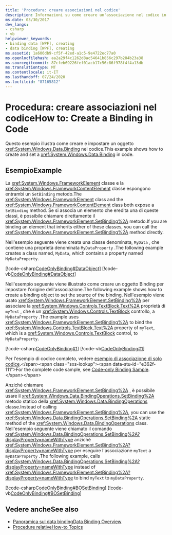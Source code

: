 ```yaml
---
title: 'Procedura: creare associazioni nel codice'
description: Informazioni su come creare un'associazione nel codice in un'applicazione Windows Presentation Foundation chiamando direttamente il metodo SetBinding.
ms.date: 03/30/2017
dev_langs:
- csharp
- vb
helpviewer_keywords:
- binding data [WPF], creating
- data binding [WPF], creating
ms.assetid: 1a606db9-cf5f-42ed-a1c5-9e4722ec77a0
ms.openlocfilehash: aa2a29f4c1262d8ac54641b856c297b284b23a38
ms.sourcegitcommit: 87cfeb69226fef01acb17c56c86f978f4f4a13db
ms.translationtype: MT
ms.contentlocale: it-IT
ms.lasthandoff: 07/24/2020
ms.locfileid: "87165812"
---
```

# <a name="how-to-create-a-binding-in-code"></a><span data-ttu-id="e362f-103">Procedura: creare associazioni nel codice</span><span class="sxs-lookup"><span data-stu-id="e362f-103">How to: Create a Binding in Code</span></span>
<span data-ttu-id="e362f-104">Questo esempio illustra come creare e impostare un oggetto <xref:System.Windows.Data.Binding> nel codice.</span><span class="sxs-lookup"><span data-stu-id="e362f-104">This example shows how to create and set a <xref:System.Windows.Data.Binding> in code.</span></span>  
  
## <a name="example"></a><span data-ttu-id="e362f-105">Esempio</span><span class="sxs-lookup"><span data-stu-id="e362f-105">Example</span></span>  
 <span data-ttu-id="e362f-106">La <xref:System.Windows.FrameworkElement> classe e la <xref:System.Windows.FrameworkContentElement> classe espongono entrambi un `SetBinding` metodo.</span><span class="sxs-lookup"><span data-stu-id="e362f-106">The <xref:System.Windows.FrameworkElement> class and the <xref:System.Windows.FrameworkContentElement> class both expose a `SetBinding` method.</span></span> <span data-ttu-id="e362f-107">Se si associa un elemento che eredita una di queste classi, è possibile chiamare direttamente il <xref:System.Windows.FrameworkElement.SetBinding%2A> metodo.</span><span class="sxs-lookup"><span data-stu-id="e362f-107">If you are binding an element that inherits either of these classes, you can call the <xref:System.Windows.FrameworkElement.SetBinding%2A> method directly.</span></span>  
  
 <span data-ttu-id="e362f-108">Nell'esempio seguente viene creata una classe denominata, `MyData` , che contiene una proprietà denominata `MyDataProperty` .</span><span class="sxs-lookup"><span data-stu-id="e362f-108">The following example creates a class named, `MyData`, which contains a property named `MyDataProperty`.</span></span>  
  
 [!code-csharp[CodeOnlyBinding#DataObject](~/samples/snippets/csharp/VS_Snippets_Wpf/CodeOnlyBinding/CSharp/MyData.cs#dataobject)]
 [!code-vb[CodeOnlyBinding#DataObject](~/samples/snippets/visualbasic/VS_Snippets_Wpf/CodeOnlyBinding/VisualBasic/MyData.vb#dataobject)]  
  
 <span data-ttu-id="e362f-109">Nell'esempio seguente viene illustrato come creare un oggetto Binding per impostare l'origine dell'associazione.</span><span class="sxs-lookup"><span data-stu-id="e362f-109">The following example shows how to create a binding object to set the source of the binding.</span></span>  <span data-ttu-id="e362f-110">Nell'esempio viene usato <xref:System.Windows.FrameworkElement.SetBinding%2A> per associare la <xref:System.Windows.Controls.TextBlock.Text%2A> proprietà di `myText` , che è un <xref:System.Windows.Controls.TextBlock> controllo, a `MyDataProperty` .</span><span class="sxs-lookup"><span data-stu-id="e362f-110">The example uses <xref:System.Windows.FrameworkElement.SetBinding%2A> to bind the <xref:System.Windows.Controls.TextBlock.Text%2A> property of `myText`, which is a <xref:System.Windows.Controls.TextBlock> control, to `MyDataProperty`.</span></span>  
  
 [!code-csharp[CodeOnlyBinding#1](~/samples/snippets/csharp/VS_Snippets_Wpf/CodeOnlyBinding/CSharp/binding.cs#1)]
 [!code-vb[CodeOnlyBinding#1](~/samples/snippets/visualbasic/VS_Snippets_Wpf/CodeOnlyBinding/VisualBasic/App.vb#1)]  
  
 <span data-ttu-id="e362f-111">Per l'esempio di codice completo, vedere [esempio di associazione di solo codice](https://docs.microsoft.com/previous-versions/dotnet/netframework-3.5/ms771500(v=vs.90)).</span><span class="sxs-lookup"><span data-stu-id="e362f-111">For the complete code sample, see [Code-only Binding Sample](https://docs.microsoft.com/previous-versions/dotnet/netframework-3.5/ms771500(v=vs.90)).</span></span>  
  
 <span data-ttu-id="e362f-112">Anziché chiamare <xref:System.Windows.FrameworkElement.SetBinding%2A> , è possibile usare il <xref:System.Windows.Data.BindingOperations.SetBinding%2A> metodo statico della <xref:System.Windows.Data.BindingOperations> classe.</span><span class="sxs-lookup"><span data-stu-id="e362f-112">Instead of calling <xref:System.Windows.FrameworkElement.SetBinding%2A>, you can use the <xref:System.Windows.Data.BindingOperations.SetBinding%2A> static method of the <xref:System.Windows.Data.BindingOperations> class.</span></span> <span data-ttu-id="e362f-113">Nell'esempio seguente viene chiamato il comando <xref:System.Windows.Data.BindingOperations.SetBinding%2A?displayProperty=nameWithType> anziché <xref:System.Windows.FrameworkElement.SetBinding%2A?displayProperty=nameWithType> per eseguire l'associazione `myText` a `myDataProperty` .</span><span class="sxs-lookup"><span data-stu-id="e362f-113">The following example, calls <xref:System.Windows.Data.BindingOperations.SetBinding%2A?displayProperty=nameWithType> instead of <xref:System.Windows.FrameworkElement.SetBinding%2A?displayProperty=nameWithType> to bind `myText` to `myDataProperty`.</span></span>  
  
 [!code-csharp[CodeOnlyBinding#BOSetBinding](~/samples/snippets/csharp/VS_Snippets_Wpf/CodeOnlyBinding/CSharp/binding.cs#bosetbinding)]
 [!code-vb[CodeOnlyBinding#BOSetBinding](~/samples/snippets/visualbasic/VS_Snippets_Wpf/CodeOnlyBinding/VisualBasic/App.vb#bosetbinding)]  
  
## <a name="see-also"></a><span data-ttu-id="e362f-114">Vedere anche</span><span class="sxs-lookup"><span data-stu-id="e362f-114">See also</span></span>

- [<span data-ttu-id="e362f-115">Panoramica sul data binding</span><span class="sxs-lookup"><span data-stu-id="e362f-115">Data Binding Overview</span></span>](../../../desktop-wpf/data/data-binding-overview.md)
- [<span data-ttu-id="e362f-116">Procedure relative</span><span class="sxs-lookup"><span data-stu-id="e362f-116">How-to Topics</span></span>](data-binding-how-to-topics.md)
